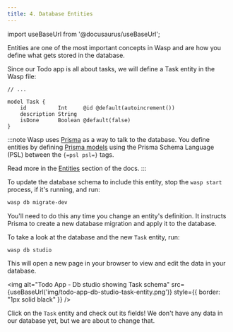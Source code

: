 ```yaml
---
title: 4. Database Entities
---
```


import useBaseUrl from '@docusaurus/useBaseUrl';

Entities are one of the most important concepts in Wasp and are how you define what gets stored in the database.

Since our Todo app is all about tasks, we will define a Task entity in the Wasp file:

```prisma title="schema.prisma"
// ...

model Task {
    id          Int     @id @default(autoincrement())
    description String
    isDone      Boolean @default(false)
}
```

:::note
Wasp uses [Prisma](https://www.prisma.io) as a way to talk to the database. You define entities by defining [Prisma models](https://www.prisma.io/docs/reference/tools-and-interfaces/prisma-schema/data-model/) using the Prisma Schema Language (PSL) between the `{=psl psl=}` tags.

Read more in the [Entities](../data-model/entities) section of the docs.
:::

To update the database schema to include this entity, stop the `wasp start` process, if it's running, and run:

```sh
wasp db migrate-dev
```

You'll need to do this any time you change an entity's definition. It instructs Prisma to create a new database migration and apply it to the database.

To take a look at the database and the new `Task` entity, run:

```sh
wasp db studio
```

This will open a new page in your browser to view and edit the data in your database.

<img alt="Todo App - Db studio showing Task schema"
src={useBaseUrl('img/todo-app-db-studio-task-entity.png')}
style={{ border: "1px solid black" }}
/>

Click on the `Task` entity and check out its fields! We don't have any data in our database yet, but we are about to change that.
